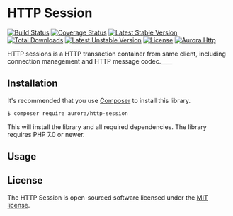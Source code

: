 HTTP Session
============
[![Build Status](https://travis-ci.org/aurorahttp/http-session.svg)](https://travis-ci.org/aurorahttp/http-session)
[![Coverage Status](https://coveralls.io/repos/github/aurorahttp/http-session/badge.svg?branch=master)](https://coveralls.io/github/aurorahttp/http-session?branch=master)
[![Latest Stable Version](https://poser.pugx.org/aurora/http-session/v/stable.svg)](https://packagist.org/packages/aurora/http-session)
[![Total Downloads](https://poser.pugx.org/aurora/http-session/downloads.svg)](https://packagist.org/packages/aurora/http-session) 
[![Latest Unstable Version](https://poser.pugx.org/aurora/http-session/v/unstable.svg)](https://packagist.org/packages/aurora/http-session)
[![License](https://poser.pugx.org/aurora/http-session/license.svg)](https://packagist.org/packages/aurora/http-session)
[![Aurora Http](https://img.shields.io/badge/Powered_by-Aurora_Http-green.svg?style=flat)](https://aurorahttp.com/)

HTTP sessions is a HTTP transaction container from same client, including connection
management and HTTP message codec.____

Installation
------------
It's recommended that you use [Composer](https://getcomposer.org/) to install this library.

```bash
$ composer require aurora/http-session
```

This will install the library and all required dependencies. The library requires PHP 7.0 or newer.

Usage
-----

License
-------
The HTTP Session is open-sourced software licensed under the [MIT license](http://opensource.org/licenses/MIT).